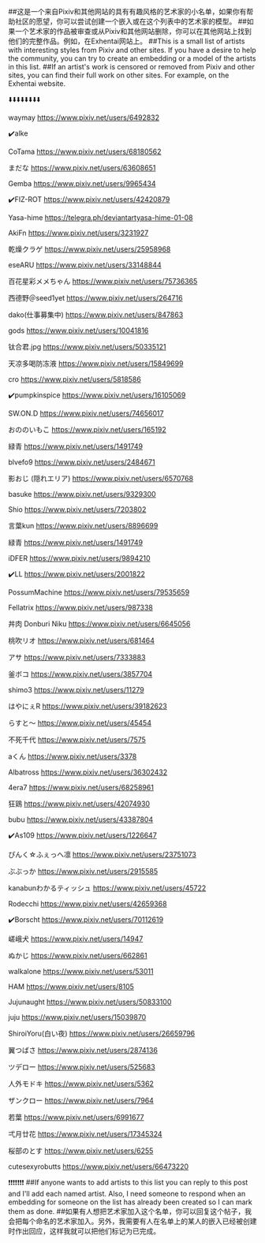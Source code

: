 ##这是一个来自Pixiv和其他网站的具有有趣风格的艺术家的小名单，如果你有帮助社区的愿望，你可以尝试创建一个嵌入或在这个列表中的艺术家的模型。
##如果一个艺术家的作品被审查或从Pixiv和其他网站删除，你可以在其他网站上找到他们的完整作品。例如，在Exhentai网站上。
##This is a small list of artists with interesting styles from Pixiv and other sites. If you have a desire to help the community, you can try to create an embedding or a model of the artists in this list.
##If an artist's work is censored or removed from Pixiv and other sites, you can find their full work on other sites. For example, on the Exhentai website.

⬇️⬇️⬇️⬇️⬇️⬇️⬇️⬇️

waymay https://www.pixiv.net/users/6492832

✔️alke 

CoTama https://www.pixiv.net/users/68180562

まだな https://www.pixiv.net/users/63608651

Gemba https://www.pixiv.net/users/9965434

✔️FIZ-ROT https://www.pixiv.net/users/42420879

Yasa-hime https://telegra.ph/deviantartyasa-hime-01-08

AkiFn https://www.pixiv.net/users/3231927

乾燥クラゲ https://www.pixiv.net/users/25958968

eseARU https://www.pixiv.net/users/33148844

百花星彩メメちゃん https://www.pixiv.net/users/75736365

西德野＠seed1yet https://www.pixiv.net/users/264716

dako(仕事募集中) https://www.pixiv.net/users/847863

gods https://www.pixiv.net/users/10041816

钛合君.jpg https://www.pixiv.net/users/50335121

天凉多喝防冻液 https://www.pixiv.net/users/15849699

cro https://www.pixiv.net/users/5818586

✔️pumpkinspice https://www.pixiv.net/users/16105069

SW.ON.D https://www.pixiv.net/users/74656017

おののいもこ https://www.pixiv.net/users/165192

緑青 https://www.pixiv.net/users/1491749

blvefo9 https://www.pixiv.net/users/2484671

影おじ (隠れエリア) https://www.pixiv.net/users/6570768

basuke https://www.pixiv.net/users/9329300

Shio https://www.pixiv.net/users/7203802

言葉kun https://www.pixiv.net/users/8896699

緑青 https://www.pixiv.net/users/1491749

iDFER https://www.pixiv.net/users/9894210

✔️LL https://www.pixiv.net/users/2001822

PossumMachine https://www.pixiv.net/users/79535659

Fellatrix https://www.pixiv.net/users/987338

丼肉 Donburi Niku https://www.pixiv.net/users/6645056

桃吹リオ https://www.pixiv.net/users/681464

アサ https://www.pixiv.net/users/7333883

釜ボコ https://www.pixiv.net/users/3857704

shimo3 https://www.pixiv.net/users/11279

はやにぇR https://www.pixiv.net/users/39182623

らすと～ https://www.pixiv.net/users/45454

不死千代 https://www.pixiv.net/users/7575

aくん https://www.pixiv.net/users/3378

Albatross https://www.pixiv.net/users/36302432

4era7 https://www.pixiv.net/users/68258961

狂鶏 https://www.pixiv.net/users/42074930

bubu https://www.pixiv.net/users/43387804

✔️As109 https://www.pixiv.net/users/1226647

ぴんく☆ふぇっへ凛 
https://www.pixiv.net/users/23751073

ぶぶっか https://www.pixiv.net/users/2915585

kanabunわかるティッシュ https://www.pixiv.net/users/45722

Rodecchi https://www.pixiv.net/users/42659368

✔️Borscht https://www.pixiv.net/users/70112619

嵯峨犬 https://www.pixiv.net/users/14947

ぬかじ https://www.pixiv.net/users/662861

walkalone https://www.pixiv.net/users/53011

HAM https://www.pixiv.net/users/8105

Jujunaught https://www.pixiv.net/users/50833100

juju https://www.pixiv.net/users/15039870

ShiroiYoru(白い夜) https://www.pixiv.net/users/26659796

翼つばさ https://www.pixiv.net/users/2874136

ツデロー https://www.pixiv.net/users/525683

人外モドキ https://www.pixiv.net/users/5362

ザンクロー https://www.pixiv.net/users/7964

若葉 https://www.pixiv.net/users/6991677

弌月廿花 https://www.pixiv.net/users/17345324

桜部のとす https://www.pixiv.net/users/6255

cutesexyrobutts https://www.pixiv.net/users/66473220

❗️❗️❗️❗️❗️❗️❗️
##If anyone wants to add artists to this list you can reply to this post and I'll add each named artist. Also, I need someone to respond when an embedding for someone on the list has already been created so I can mark them as done.
##如果有人想把艺术家加入这个名单，你可以回复这个帖子，我会把每个命名的艺术家加入。另外，我需要有人在名单上的某人的嵌入已经被创建时作出回应，这样我就可以把他们标记为已完成。
